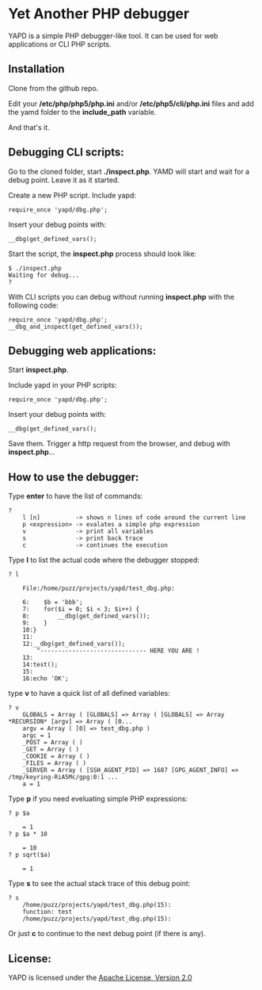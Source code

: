 Yet Another PHP debugger
========================

YAPD is a simple PHP debugger-like tool. It can be used for web applications or CLI PHP scripts.

Installation
------------

Clone from the github repo. 

Edit your **/etc/php/php5/php.ini** and/or **/etc/php5/cli/php.ini** files and add the yamd folder to the **include_path** variable.

And that's it.

Debugging CLI scripts:
----------------------

Go to the cloned folder, start **./inspect.php**. YAMD will start and wait for a debug point. Leave it as it started.

Create a new PHP script. Include yapd:

    require_once 'yapd/dbg.php';

Insert your debug points with:

    __dbg(get_defined_vars();

Start the script, the **inspect.php** process should look like:

    $ ./inspect.php 
    Waiting for debug...
    ? 

With CLI scripts you can debug without running **inspect.php** with the following code:

    require_once 'yapd/dbg.php';
    __dbg_and_inspect(get_defined_vars());

Debugging web applications:
---------------------------

Start **inspect.php**.

Include yapd in your PHP scripts:

    require_once 'yapd/dbg.php';

Insert your debug points with:

    __dbg(get_defined_vars();

Save them. Trigger a http request from the browser, and debug with **inspect.php**...

How to use the debugger:
------------------------

Type **enter** to have the list of commands:

    ? 
        l [n]          -> shows n lines of code around the current line
        p <expression> -> evalates a simple php expression
        v              -> print all variables
        s              -> print back trace
        c              -> continues the execution

Type **l** to list the actual code where the debugger stopped:

    ? l

        File:/home/puzz/projects/yapd/test_dbg.php:

        6:    $b = 'bbb';
        7:    for($i = 0; $i < 3; $i++) {
        8:        __dbg(get_defined_vars());
        9:    }
        10:}
        11:
        12:__dbg(get_defined_vars());
            ^------------------------------ HERE YOU ARE !
        13:
        14:test();
        15:
        16:echo 'OK';

type **v** to have a quick list of all defined variables:

    ? v
        GLOBALS = Array ( [GLOBALS] => Array ( [GLOBALS] => Array *RECURSION* [argv] => Array ( [0...
        argv = Array ( [0] => test_dbg.php ) 
        argc = 1
        _POST = Array ( ) 
        _GET = Array ( ) 
        _COOKIE = Array ( ) 
        _FILES = Array ( ) 
        _SERVER = Array ( [SSH_AGENT_PID] => 1687 [GPG_AGENT_INFO] => /tmp/keyring-RiA5Mc/gpg:0:1 ...
        a = 1

Type **p** if you need eveluating simple PHP expressions:

    ? p $a

        = 1
    ? p $a * 10

        = 10
    ? p sqrt($a)

        = 1

Type **s** to see the actual stack trace of this debug point:

    ? s
        /home/puzz/projects/yapd/test_dbg.php(15):
        function: test
        /home/puzz/projects/yapd/test_dbg.php(15):

Or just **c** to continue to the next debug point (if there is any).

License:
--------

YAPD is licensed under the [Apache License, Version 2.0](http://www.apache.org/licenses/LICENSE-2.0)
